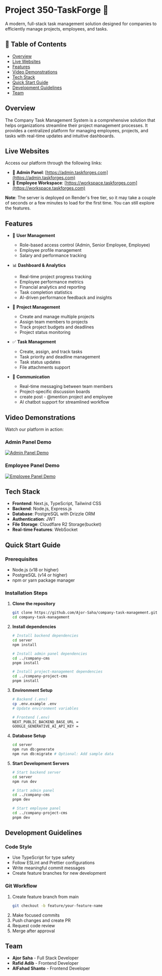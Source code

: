 # Project 350-TaskForge 🚀

A modern, full-stack task management solution designed for companies to efficiently manage projects, employees, and tasks.

## 📑 Table of Contents
- [Overview](#overview)
- [Live Websites](#live-websites)
- [Features](#features)
- [Video Demonstrations](#video-demonstrations)
- [Tech Stack](#tech-stack)
- [Quick Start Guide](#quick-start-guide)
- [Development Guidelines](#development-guidelines)
- [Team](#team)

## Overview
The Company Task Management System is a comprehensive solution that helps organizations streamline their project management processes. It provides a centralized platform for managing employees, projects, and tasks with real-time updates and intuitive dashboards.

## Live Websites
Access our platform through the following links:
- 🔐 **Admin Panel**: [https://admin.taskforges.com](https://admin.taskforges.com)
- 👥 **Employee Workspace**: [https://workspace.taskforges.com](https://workspace.taskforges.com)

**Note**: The server is deployed on Render's free tier, so it may take a couple of seconds or a few minutes to load for the first time. You can still explore the features.

## Features
- 👥 **User Management**
  - Role-based access control (Admin, Senior Employee, Employee)
  - Employee profile management
  - Salary and performance tracking

- 📊 **Dashboard & Analytics**
  - Real-time project progress tracking
  - Employee performance metrics
  - Financial analytics and reporting
  - Task completion statistics
  - AI-driven performance feedback and insights

- 📝 **Project Management**
  - Create and manage multiple projects
  - Assign team members to projects
  - Track project budgets and deadlines
  - Project status monitoring

- ✅ **Task Management**
  - Create, assign, and track tasks
  - Task priority and deadline management
  - Task status updates
  - File attachments support

- 💬 **Communication**
  - Real-time messaging between team members
  - Project-specific discussion boards
  - create post - @mention project and employee
  - AI chatbot support for streamlined workflow

## Video Demonstrations
Watch our platform in action:

### Admin Panel Demo
[![Admin Panel Demo](https://img.youtube.com/vi/V9azMnHQaaQ/maxresdefault.jpg)](https://youtu.be/V9azMnHQaaQ)

### Employee Panel Demo
[![Employee Panel Demo](https://img.youtube.com/vi/2L_BiUNNkf0/maxresdefault.jpg)](https://youtu.be/2L_BiUNNkf0)

## Tech Stack
- **Frontend**: Next.js, TypeScript, Tailwind CSS
- **Backend**: Node.js, Express.js
- **Database**: PostgreSQL with Drizzle ORM
- **Authentication**: JWT
- **File Storage**: Cloudflare R2 Storage(bucket)
- **Real-time Features**: WebSocket

## Quick Start Guide

### Prerequisites
- Node.js (v18 or higher)
- PostgreSQL (v14 or higher)
- npm or yarn package manager

### Installation Steps

1. **Clone the repository**
   ```bash
   git clone https://github.com/Ajor-Saha/company-task-management.git
   cd company-task-management
   ```

2. **Install dependencies**
   ```bash
   # Install backend dependencies
   cd server
   npm install

   # Install admin panel dependencies
   cd ../company-cms
   pnpm install

   # Install project-management dependencies
   cd ../company-project-cms
   pnpm install
   ```

3. **Environment Setup**
   ```bash
   # Backend (.env)
   cp .env.example .env
   # Update environment variables

   # Frontend (.env)
   NEXT_PUBLIC_BACKEND_BASE_URL = 
   GOOGLE_GENERATIVE_AI_API_KEY =
   ```

4. **Database Setup**
   ```bash
   cd server
   npm run db:generate
   npm run db:migrate # Optional: Add sample data
   ```

5. **Start Development Servers**
   ```bash
   # Start backend server
   cd server
   npm run dev

   # Start admin panel
   cd ../company-cms
   pnpm dev

   # Start employee panel
   cd ../company-project-cms
   pnpm dev
   ```

## Development Guidelines

### Code Style
- Use TypeScript for type safety
- Follow ESLint and Prettier configurations
- Write meaningful commit messages
- Create feature branches for new development

### Git Workflow
1. Create feature branch from main
   ```bash
   git checkout -b feature/your-feature-name
   ```
2. Make focused commits
3. Push changes and create PR
4. Request code review
5. Merge after approval

## Team
- **Ajor Saha** - Full Stack Developer
- **Rafid Adib** - Frontend Developer
- **AlFahad Shanto** - Frontend Developer


